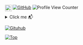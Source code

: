 [![GitHub](https://img.shields.io/github/followers/xNetting?label=follow&style=social)](https://github.com/xNetting) ![Profile View Counter](https://komarev.com/ghpvc/?username=xNetting) [<img align="left" alt="codeSTACKr | YouTube" width="22px" src="https://cdn.jsdelivr.net/npm/simple-icons@v3/icons/youtube.svg" />][youtube]

<details>
  <summary align="left">Click me 📬 </summary>
  <pre>
  David de 17 años, Estudiante de Informatica
  </pre>
</details>

[![Gituhub](https://github-readme-stats.vercel.app/api?username=xNetting&show_icons=true&theme=dracula)](https://github.com/anuraghazra/github-readme-stats)

[![Top](https://github-readme-stats.vercel.app/api/top-langs/?username=xNetting&exclude_repo=eslint-config&theme=dracula)](https://github.com/anuraghazra/github-readme-stats)

[youtube]: https://www.youtube.com/channel/UCf-sNj3CPcIBYTk9FjGaDyA/videos
